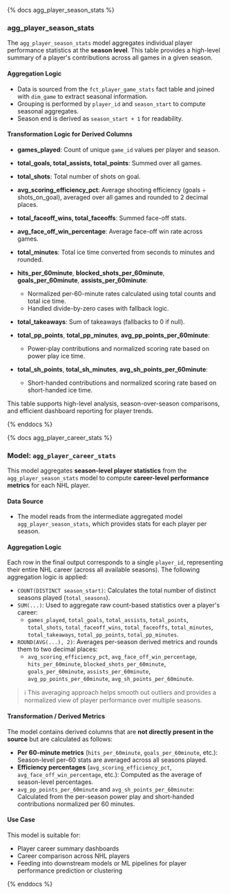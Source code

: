 {% docs agg_player_season_stats %}

### agg_player_season_stats

The `agg_player_season_stats` model aggregates individual player performance statistics at the **season level**. This table provides a high-level summary of a player's contributions across all games in a given season.

#### Aggregation Logic

- Data is sourced from the `fct_player_game_stats` fact table and joined with `dim_game` to extract seasonal information.
- Grouping is performed by `player_id` and `season_start` to compute seasonal aggregates.
- Season end is derived as `season_start + 1` for readability.

#### Transformation Logic for Derived Columns

- **games_played**: Count of unique `game_id` values per player and season.
- **total_goals, total_assists, total_points**: Summed over all games.
- **total_shots**: Total number of shots on goal.
- **avg_scoring_efficiency_pct**: Average shooting efficiency (goals ÷ shots_on_goal), averaged over all games and rounded to 2 decimal places.
- **total_faceoff_wins, total_faceoffs**: Summed face-off stats.
- **avg_face_off_win_percentage**: Average face-off win rate across games.

- **total_minutes**: Total ice time converted from seconds to minutes and rounded.
- **hits_per_60minute**, **blocked_shots_per_60minute**, **goals_per_60minute**, **assists_per_60minute**:
  - Normalized per-60-minute rates calculated using total counts and total ice time.
  - Handled divide-by-zero cases with fallback logic.

- **total_takeaways**: Sum of takeaways (fallbacks to 0 if null).

- **total_pp_points**, **total_pp_minutes**, **avg_pp_points_per_60minute**:
  - Power-play contributions and normalized scoring rate based on power play ice time.

- **total_sh_points**, **total_sh_minutes**, **avg_sh_points_per_60minute**:
  - Short-handed contributions and normalized scoring rate based on short-handed ice time.

This table supports high-level analysis, season-over-season comparisons, and efficient dashboard reporting for player trends.


{% enddocs %}
<!--           AGG PLAYER CAREER STATS BLOCK           -->






<!--           AGG PLAYER CAREER STATS BLOCK           -->
{% docs agg_player_career_stats %}

### Model: `agg_player_career_stats`

This model aggregates **season-level player statistics** from the `agg_player_season_stats` model to compute **career-level performance metrics** for each NHL player.

#### **Data Source**
- The model reads from the intermediate aggregated model `agg_player_season_stats`, which provides stats for each player per season.

#### **Aggregation Logic**
Each row in the final output corresponds to a single `player_id`, representing their entire NHL career (across all available seasons). The following aggregation logic is applied:

- `COUNT(DISTINCT season_start)`: Calculates the total number of distinct seasons played (`total_seasons`).
- `SUM(...)`: Used to aggregate raw count-based statistics over a player's career:
  - `games_played`, `total_goals`, `total_assists`, `total_points`, `total_shots`, `total_faceoff_wins`, `total_faceoffs`, `total_minutes`, `total_takeaways`, `total_pp_points`, `total_pp_minutes`.
- `ROUND(AVG(...), 2)`: Averages per-season derived metrics and rounds them to two decimal places:
  - `avg_scoring_efficiency_pct`, `avg_face_off_win_percentage`, `hits_per_60minute`, `blocked_shots_per_60minute`, `goals_per_60minute`, `assists_per_60minute`, `avg_pp_points_per_60minute`, `avg_sh_points_per_60minute`.

> ℹ️ This averaging approach helps smooth out outliers and provides a normalized view of player performance over multiple seasons.

#### **Transformation / Derived Metrics**
The model contains derived columns that are **not directly present in the source** but are calculated as follows:

- **Per 60-minute metrics** (`hits_per_60minute`, `goals_per_60minute`, etc.): Season-level per-60 stats are averaged across all seasons played.
- **Efficiency percentages** (`avg_scoring_efficiency_pct`, `avg_face_off_win_percentage`, etc.): Computed as the average of season-level percentages.
- `avg_pp_points_per_60minute` and `avg_sh_points_per_60minute`: Calculated from the per-season power play and short-handed contributions normalized per 60 minutes.

#### **Use Case**
This model is suitable for:
- Player career summary dashboards
- Career comparison across NHL players
- Feeding into downstream models or ML pipelines for player performance prediction or clustering



{% enddocs %}